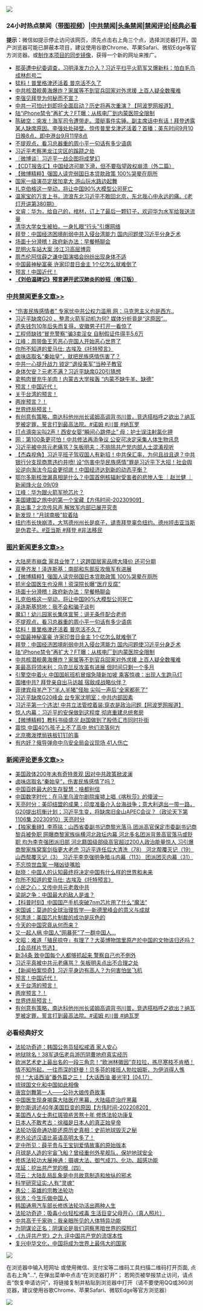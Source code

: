 ![](https://raw.githubusercontent.com/jsvpn/jsproxy/dev/64photo/fqnews-qr.jpg)

<div id="tt">
<h3>24小时热点禁闻（<a href="https://391091.xyz" target="_blank">带图视频</a>）|<a href="#%E4%B8%AD%E5%85%B1%E7%A6%81%E9%97%BB%E6%9B%B4%E5%A4%9A%E6%96%87%E7%AB%A0">中共禁闻</a>|<a href="#%E5%9B%BE%E7%89%87%E6%96%B0%E9%97%BB%E6%9B%B4%E5%A4%9A%E6%96%87%E7%AB%A0">头条禁闻</a>|<a href="#%E6%96%B0%E9%97%BB%E8%AF%84%E8%AE%BA%E6%9B%B4%E5%A4%9A%E6%96%87%E7%AB%A0">禁闻评论|<a href="#%E5%BF%85%E7%9C%8B%E7%BB%8F%E5%85%B8%E5%A5%BD%E6%96%87">经典必看</a></h3>
<div><b>提示：</b>微信如提示停止访问该网页，须先点击右上角三个点，选择浏览器打开。国产浏览器可能已屏蔽本项目，建议使用谷歌Chrome、苹果Safari、微软Edge等官方浏览器。或<a href="%E5%88%B6%E4%BD%9Cgit%E7%A6%81%E9%97%BB%E9%95%9C%E5%83%8F.md">制作本项目的同步镜像</a>，获得一个新的网址来推广。</div>
<ul>

<li><a href="/comments/20230910/1931834.md">那英遭中纪委调查，习明泽发力介入？习近平扫平火箭军又爆新料：怕白毛鸟成林彪号二</a></li>
<li><a href="/topimagenews/20230911/1931923.md">猛料！普里格津还活着 普京活不久了</a></li>
<li><a href="/topimagenews/20230910/1931872.md">中共核潜舰黄海爆炸？家属等不到官兵回家对外求援 上百人疑全数罹难</a></li>
<li><a href="/headline/20230911/1931921.md">李强见拜登为何秘而不宣？</a></li>
<li><a href="/cnnews/20230911/1931974.md">中共一可怕计划即将全面启动？历史将再次重演？【阿波罗网报道】</a></li>
<li><a href="/topimagenews/20230910/1931884.md">陆“iPhone禁令”再扩大？FT曝：从核电厂到内蒙医院全限制</a></li>
<li><a href="/sohnews/20230911/1931940.md">陈破空：突发！海军司令遭带走。潜艇事件实锤。副主席话中有话！拜登透露某人缺席原因。李强处处碰壁。惊传普里戈津还活着？首播：美东时间9月10日晚8点、即中港台9月11早8点</a></li>
<li><a href="/topimagenews/20230911/1931924.md">不提观点，看习总器重的周小平一句话有多少语病</a></li>
<li><a href="/ssgc/20230910/1931840.md">习近平考察黑龙江灾区的蹊跷之处</a></li>
<li><a href="/ssgc/20230911/1932024.md">〖微博谈〗习近平一战企图将成梦幻</a></li>
<li><a href="/baitai/20230910/1931832.md">【CDT报告汇】中国经济可能下滑，但不要指望政权崩溃（外二篇）</a></li>
<li><a href="/topimagenews/20230911/1932050.md">【微博精粹】强国人读完弱国日本贷款政策 100%哭晕在厕所</a></li>
<li><a href="/yule/20230911/1931977.md">国家一级演员定居加拿大 游山玩水路边起舞</a></li>
<li><a href="/topimagenews/20230911/1931986.md">扎克伯格这一举动，将让中国90%大模型公司死亡</a></li>
<li><a href="/sohnews/20230911/1932109.md">温家宝的万言上书，流浪东北习近平不敢回北京，东北我心中永远的痛。《老灯开讲第380期》</a></li>
<li><a href="/sohnews/20230910/1931837.md">文睿：华为，给自己的，棺材，订上了最后一颗钉子，欢迎华为水军给我送流量</a></li>
<li><a href="/cnnews/20230911/1932059.md">清华大学女生被拍，一身扎眼“行头”引爆网络</a></li>
<li><a href="/topimagenews/20230911/1931907.md">拜登：中国经济困境削弱中共入侵台湾能力 国内问题使习近平分身乏术</a></li>
<li><a href="/topimagenews/20230911/1931987.md">场面十分滑稽！政府新办法：早餐畅聊会</a></li>
<li><a href="/ccpdope/20230911/1932082.md">昆明火车站大案 涉江习高层博弈</a></li>
<li><a href="/baitai/20230911/1931947.md">周杰伦阿信薛之谦中国演唱会纷纷出现身体不适</a></li>
<li><a href="/topimagenews/20230911/1931922.md">中国最神秘富豪 许家印昔日金主 1个亿怎么就难倒了</a></li>
<li><a href="/comments/20230910/1931867.md">预言！中国近代！</a></li>
<li><b><a href="/comments/20200207/1272816.md" target="_blank">《刘伯温碑记》预言避开武汉肺炎的妙招（修订版）</a></b></li>
</ul>
</div>

<div class="catlist">
<h3><a href="/cbnews/" target="_blank">中共禁闻</a><span><a href="/cbnews/" target="_blank" rel="nofollow">更多文章>></a></span></h3>
<ul>
<li><a href="/cbnews/20230911/1932104.md" target="_blank">“伤害民族感情者” 专家忧中共公权力滥用 网：马克思主义也是西方..</a></li>
<li><a href="/cbnews/20230911/1932097.md" target="_blank">习近平缺席G20 、整肃火箭军动机为何? 媒体分析竟是“这原因”…</a></li>
<li><a href="/cbnews/20230911/1932065.md" target="_blank">遗失钱包10年后失而复得，安徽男子打开一看惊了</a></li>
<li><a href="/cbnews/20230911/1932038.md" target="_blank">工程师缺钱“冒充警察”骗3卖淫女 自制假证件得手5.6万</a></li>
<li><a href="/cbnews/20230911/1932035.md" target="_blank">江峰：周带鱼王芳恶心完国人开始恶心世界了</a></li>
<li><a href="/comments/20230911/1932010.md" target="_blank">你所不知道的爱马仕: 古埃及《托特预言》</a></li>
<li><a href="/cbnews/20230911/1931988.md" target="_blank">卤味店取名“秦始皇”，就把民族感情伤害了？</a></li>
<li><a href="/cbnews/20230911/1931926.md" target="_blank">中共一心提升战力 锁定“退役美军”当种子教官</a></li>
<li><a href="/cbnews/20230911/1931925.md" target="_blank">身体欠安？元老不满？习近平缺席G20引猜想</a></li>
<li><a href="/cbnews/20230910/1931878.md" target="_blank">拿鸭肉冒充牛羊肉！内蒙古大学挨轰 “内蒙不缺牛羊、缺德”</a></li>
<li><a href="/comments/20230910/1931867.md" target="_blank">预言！中国近代！</a></li>
<li><a href="/comments/20230910/1931866.md" target="_blank">关于台湾的预言！</a></li>
<li><a href="/comments/20230910/1931865.md" target="_blank">两岸预言？！</a></li>
<li><a href="/comments/20230910/1931864.md" target="_blank">世界终局预言！</a></li>
<li><a href="/comments/20230910/1931835.md" target="_blank">有创意有策略，南达科他州州长诺姆高调背书川普，竞选搭档呼之欲出？纳瓦罗被定罪，誓言打到最高法院。#诺姆 #川普 #纳瓦罗</a></li>
<li><a href="/cbnews/20230910/1931769.md" target="_blank">打点滴突尖叫2声！西安女婴“瞬间心跳停止” 母：护士误注射氯化钾</a></li>
<li><a href="/cbnews/20230910/1931709.md" target="_blank">网：第100条更可怕！中共修法再添争议 公安可决定采集人体生物讯息</a></li>
<li><a href="/cbnews/20230910/1931708.md" target="_blank">习近平被中共元老痛骂？矢板明夫：不排除共产党内部人士混淆视听</a></li>
<li><a href="/comments/20230910/1931704.md" target="_blank">【杰森视角】习近平班子驾驭国人有新招！中共保汇率，为何且战且退？中共银行分支现商票违约井喷! 设“伤害中华民族感情”罪是习近平下大招！社会舆论逆向淘汰今后会更彻底！中国经济达到新的动态平衡？</a></li>
<li><a href="/comments/20230910/1931626.md" target="_blank">鄂尔多斯核泄漏真相是什么？中国首例核辐射受害者的悲惨人生 ｜赵兰健 ｜新闻烽火台 09/09</a></li>
<li><a href="/cbnews/20230910/1931625.md" target="_blank">江峰：华为跟火箭军抢芯片？</a></li>
<li><a href="/comments/20230910/1931620.md" target="_blank">美国建国之旅中的第一个宝藏【方伟时间-20230909】</a></li>
<li><a href="/cbnews/20230910/1931619.md" target="_blank">真出事？北京传风声 解放军内部已展开究责</a></li>
<li><a href="/comments/20230910/1931570.md" target="_blank">新发现！“月球南极”软着陆</a></li>
<li><a href="/comments/20230909/1931512.md" target="_blank">纽约市长快崩溃，大骂德州州长是疯子，谴责拜登辜负纽约。德州抨击亚当斯是伪君子。#亚当斯 #拜登 #非法移民</a></li>

</ul>
</div>
<div class="catlist">
<h3><a href="/topimagenews/" target="_blank">图片新闻</a><span><a href="/topimagenews/" target="_blank" rel="nofollow">更多文章>></a></span></h3>
<ul>
<li><a href="/topimagenews/20230911/1932149.md" target="_blank">大陆房市崩盘 家具业惨了！这跨国居家品牌大降价 还可分期</a></li>
<li><a href="/topimagenews/20230911/1932093.md" target="_blank">双拳齐发！泽连斯基：南部和东部反攻俄军有进展</a></li>
<li><a href="/topimagenews/20230911/1932050.md" target="_blank">【微博精粹】强国人读完弱国日本贷款政策 100%哭晕在厕所</a></li>
<li><a href="/topimagenews/20230911/1932037.md" target="_blank">抓光全国医生也没用！资深院长曝“医疗反腐”</a></li>
<li><a href="/topimagenews/20230911/1931987.md" target="_blank">场面十分滑稽！政府新办法：早餐畅聊会</a></li>
<li><a href="/topimagenews/20230911/1931986.md" target="_blank">扎克伯格这一举动，将让中国90%大模型公司死亡</a></li>
<li><a href="/topimagenews/20230911/1931985.md" target="_blank">泽连斯基怒呛：我不会和骗子谈判</a></li>
<li><a href="/topimagenews/20230911/1931966.md" target="_blank">魔幻！幼儿园家长集体宣誓：讲无条件配合老师</a></li>
<li><a href="/topimagenews/20230911/1931924.md" target="_blank">不提观点，看习总器重的周小平一句话有多少语病</a></li>
<li><a href="/topimagenews/20230911/1931923.md" target="_blank">猛料！普里格津还活着 普京活不久了</a></li>
<li><a href="/topimagenews/20230911/1931922.md" target="_blank">中国最神秘富豪 许家印昔日金主 1个亿怎么就难倒了</a></li>
<li><a href="/topimagenews/20230911/1931907.md" target="_blank">拜登：中国经济困境削弱中共入侵台湾能力 国内问题使习近平分身乏术</a></li>
<li><a href="/topimagenews/20230910/1931884.md" target="_blank">陆“iPhone禁令”再扩大？FT曝：从核电厂到内蒙医院全限制</a></li>
<li><a href="/topimagenews/20230910/1931872.md" target="_blank">中共核潜舰黄海爆炸？家属等不到官兵回家对外求援 上百人疑全数罹难</a></li>
<li><a href="/topimagenews/20230910/1931863.md" target="_blank">美最高将领米利：乌克兰反攻虽有进展 但时间只剩一个多月</a></li>
<li><a href="/topimagenews/20230910/1931862.md" target="_blank">引擎空中着火 中国国航班机冒烟急降新加坡 乘客惊魂：出现人生跑马灯</a></li>
<li><a href="/topimagenews/20230910/1931817.md" target="_blank">围堵中共? 拜登亲自出马访越 宿敌成战略伙伴？</a></li>
<li><a href="/topimagenews/20230910/1931793.md" target="_blank">菲律宾母羊产下“半人半猪”怪胎 尖叫一声后“全家都死了”</a></li>
<li><a href="/topimagenews/20230910/1931792.md" target="_blank">习近平缺席G20峰会 台专家沈明室：中共内部因素</a></li>
<li><a href="/topimagenews/20230910/1931791.md" target="_blank">习近平第一个违法! 中共立法管控着装:穿衣是政治问题【阿波罗网报道】</a></li>
<li><a href="/topimagenews/20230910/1931781.md" target="_blank">惊人内幕：习近平的安保做到这程度 彻底重建总统套房</a></li>
<li><a href="/topimagenews/20230910/1931717.md" target="_blank">【微博精粹】教科书级盛况 赵国做到了股债汇市同时扑街</a></li>
<li><a href="/topimagenews/20230910/1931707.md" target="_blank">震惊 中国40%孩子上不了高中 他们流落何方</a></li>
<li><a href="/topimagenews/20230910/1931638.md" target="_blank">北京撒泼搅局铁板钉钉的事</a></li>
<li><a href="/topimagenews/20230910/1931637.md" target="_blank">有内奸？俄导弹命中乌安全局会议现场 41人伤亡</a></li>

</ul>
</div>
<div class="catlist">
<h3><a href="/comments/" target="_blank">新闻评论</a><span><a href="/comments/" target="_blank" rel="nofollow">更多文章>></a></span></h3>
<ul>
<li><a href="/comments/20230911/1932071.md" target="_blank">美国政体200年未有奇特景观 因对中共政策掀波澜</a></li>
<li><a href="/comments/20230911/1932066.md" target="_blank">卤味店取名“秦始皇”，伤害民族感情了吗？</a></li>
<li><a href="/comments/20230911/1932056.md" target="_blank">中国百姓最大的生存智慧：啥都别信</a></li>
<li><a href="/comments/20230911/1932041.md" target="_blank">中国数字时代：在马里乌波尔剧院废墟上唱《喀秋莎》的傻波一</a></li>
<li><a href="/comments/20230911/1932036.md" target="_blank">天亮时分：美印结盟的成果：印度准备介入台海战争；意大利退出一带一路，G20提出抗衡计划；习近平生变，将缺席旧金山APEC会议？（政论天下第1106集 20230910）天亮时分</a></li>
<li><a href="/comments/20230911/1932025.md" target="_blank">【独家重磅】李燕铭：山西省委副书记商黎光落马 团派高官保定市委副书记商黎兵被免职 网曝商黎家族纵横河北政坛内幕 河北多名团派背景高官落马或贬职 均为李克强团派旧部 河北籍国级部级高官超过200人政治能量惊人 习引爆商黎家族窝案剑指更大老虎 习近平连任后大清洗（78） 河北帮覆灭记（19） 山西帮覆灭记（3） 习近平李克强明争暗斗内幕（113） 团派团灭内幕（31）</a></li>
<li><a href="/comments/20230911/1932013.md" target="_blank">不忘惊世血案 一睹凶徒嘴脸</a></li>
<li><a href="/comments/20230911/1932012.md" target="_blank">赵晓：中国人的认知最终将决定中国有什么样的世界和未来</a></li>
<li><a href="/comments/20230911/1932010.md" target="_blank">你所不知道的爱马仕: 古埃及《托特预言》</a></li>
<li><a href="/comments/20230911/1932011.md" target="_blank">小民之心：又传中共元老救中共</a></li>
<li><a href="/comments/20230911/1932009.md" target="_blank">梁胡之争：中国最大的敌人是谁？</a></li>
<li><a href="/comments/20230911/1932008.md" target="_blank">【科普时刻】中国国产手机突破7nm芯片用了什么“魔法”</a></li>
<li><a href="/comments/20230911/1931994.md" target="_blank">宋国诚：莫迪的全球治理哲学──新德里峰会的意义与成就</a></li>
<li><a href="/comments/20230911/1931993.md" target="_blank">何清涟：美国芯片制裁的成功是灰色的</a></li>
<li><a href="/comments/20230911/1931992.md" target="_blank">今天的中国究竟从何而来？</a></li>
<li><a href="/comments/20230911/1931946.md" target="_blank">又一起人祸 中国人“网暴死”了一群中国人…</a></li>
<li><a href="/comments/20230911/1931941.md" target="_blank">文昭：难道「殖民掠夺」有理了？大英博物馆里原产於中国的文物该归还吗？【会员样片节选】</a></li>
<li><a href="/comments/20230911/1931927.md" target="_blank">新34条 致中国每个人都够抓起来 警察自己也不例外</a></li>
<li><a href="/comments/20230910/1931880.md" target="_blank">习近平真被中共元老痛骂？ 矢板明夫点出不合理之处</a></li>
<li><a href="/comments/20230910/1931879.md" target="_blank">【新闻拍案惊奇】习近平身边有高人？为何害怕坐飞机</a></li>
<li><a href="/comments/20230910/1931867.md" target="_blank">预言！中国近代！</a></li>
<li><a href="/comments/20230910/1931866.md" target="_blank">关于台湾的预言！</a></li>
<li><a href="/comments/20230910/1931865.md" target="_blank">两岸预言？！</a></li>
<li><a href="/comments/20230910/1931864.md" target="_blank">世界终局预言！</a></li>
<li><a href="/comments/20230910/1931835.md" target="_blank">有创意有策略，南达科他州州长诺姆高调背书川普，竞选搭档呼之欲出？纳瓦罗被定罪，誓言打到最高法院。#诺姆 #川普 #纳瓦罗</a></li>

</ul>
</div>

<div class="catlist">
<h3>必看经典好文</h3>
<ul>
<li><a href="/comments/20220710/1756469.md" target="_blank">法轮功奇迹：韩国公务员轻松戒酒 家人安心</a></li>
<li><a href="/cbnews/20200531/1337381.md" target="_blank">地狱除名！38军退伍老兵游历阴曹地府真实经历</a></li>
<li><a href="/bannedvideo/20210418/1528557.md" target="_blank">欧洲艺术史上最出名的一段三角恋！“欧洲林徽因”克拉拉，拣尽寒枝不肯栖！情不知所起，一往而深的舒曼！贝多芬的接班人勃拉姆斯，为伊消得人憔悴！“大话西油”番外篇之三！【大话西油 姜光宇】(04.17）</a></li>
<li><a href="/bannedvideo/20220411/1717515.md" target="_blank">琉球国文化和中国如此相像</a></li>
<li><a href="/comments/20220902/1779609.md" target="_blank">唐宫剑舞第一人——公孙大娘传奇故事</a></li>
<li><a href="/comments/20230815/1920336.md" target="_blank">中国医生现身揭露大陆医疗黑幕，大陆癌症治疗黑幕</a></li>
<li><a href="/bannedvideo/20220821/1774387.md" target="_blank">鲍尔斯讲述40年美国巨变的原因【方伟时间-20220820】</a></li>
<li><a href="/comments/20190126/1070164.md" target="_blank">美国西人女士患红斑狼疮苦熬十年 修炼法轮功康复</a></li>
<li><a href="/sohnews/20160609/543313.md" target="_blank">日本人不敢考古：徐福是日本人的真正始皇帝</a></li>
<li><a href="/tculture/20121025/73069.md" target="_blank">法轮功宿命通功能还原历史真相：史前地球毁灭之秘</a></li>
<li><a href="/cbnews/20230826/1925513.md" target="_blank">老外论述汉语比英语高明太多了！</a></li>
<li><a href="/comments/20200616/1345658.md" target="_blank">定中所见：薛平贵与王宝钏爱情故事的原始版本</a></li>
<li><a href="/comments/20200712/1359456.md" target="_blank">月球是人造的宇宙飞船？曾经重创外星舰队，保护地球安全</a></li>
<li><a href="/comments/20191203/1234383.md" target="_blank">修炼法轮功大展神通：摄魂大法、御气成刀、化功、超感功能</a></li>
<li><a href="/comments/20200930/1405812.md" target="_blank">龙延：挖出共产党的根（四）</a></li>
<li><a href="/comments/20220730/1764893.md" target="_blank">项云：大陆乱局乱象是中共故意制造和放纵的邪术</a></li>
<li><a href="/cnnews/20220202/1686894.md" target="_blank">科学研究证实:人有“灵魂”</a></li>
<li><a href="/comments/20200313/1292991.md" target="_blank">愚公：英雄的宗教法轮功</a></li>
<li><a href="/renquan/minyun/20200819/1391988.md" target="_blank">徐沛：今生乐做中国人</a></li>
<li><a href="/cbnews/20220922/1787482.md" target="_blank">韩国通用汽车部长修炼法轮功活出两种人生</a></li>
<li><a href="/comments/20220506/1729215.md" target="_blank">法轮功奇迹：吸毒小伙轻松戒毒 生活巨变父母开心（真人照片）</a></li>
<li><a href="/cnnews/20221111/1809674.md" target="_blank">中共高干千家驹：我亲眼所见的人体特异功能</a></li>
<li><a href="/comments/20201031/1423298.md" target="_blank">为阴谋论正名：阴谋论是我们洞察黑暗世界的探照灯</a></li>
<li><a href="/bookonline/20131116/201045.md" target="_blank">《九评共产党》之九 评中国共产党的流氓本性</a></li>
<li><a href="/comments/20220924/485408.md" target="_blank">复兴中华文化，中国将成为世界上最伟大的国家</a></li>

</ul>
</div>

![](https://raw.githubusercontent.com/jsvpn/jsproxy/dev/64photo/fqnews-qr.jpg)

在浏览器中输入短网址 或使用微信、支付宝等二维码工具扫描二维码打开页面, 点击右上角"...", 在弹出菜单中点击“在浏览器打开”； 若网页被举报禁止访问，请点击“恢复申请访问”，将链接复制并粘贴到浏览器中打开（请不要使用QQ或360浏览器，建议使用谷歌Chrome、苹果Safari、微软Edge等官方浏览器）

![](https://raw.githubusercontent.com/jsvpn/jsproxy/dev/64photo/wx.jpg)